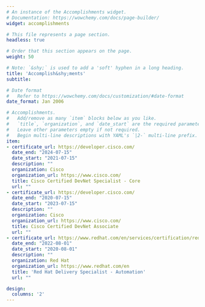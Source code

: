 ```yaml
---
# An instance of the Accomplishments widget.
# Documentation: https://wowchemy.com/docs/page-builder/
widget: accomplishments

# This file represents a page section.
headless: true

# Order that this section appears on the page.
weight: 50

# Note: `&shy;` is used to add a 'soft' hyphen in a long heading.
title: 'Accomplish&shy;ments'
subtitle:

# Date format
#   Refer to https://wowchemy.com/docs/customization/#date-format
date_format: Jan 2006

# Accomplishments.
#   Add/remove as many `item` blocks below as you like.
#   `title`, `organization`, and `date_start` are the required parameters.
#   Leave other parameters empty if not required.
#   Begin multi-line descriptions with YAML's `|2-` multi-line prefix.
item:
- certificate_url: https://developer.cisco.com/
  date_end: "2024-07-15"
  date_start: "2021-07-15"
  description: ""
  organization: Cisco
  organization_url: https://www.cisco.com/
  title: Cisco Certified DevNet Specialist - Core
  url: ""
- certificate_url: https://developer.cisco.com/
  date_end: "2020-07-15"
  date_start: "2023-07-15"
  description: ""
  organization: Cisco
  organization_url: https://www.cisco.com/
  title: Cisco Certified DevNet Associate
  url: ""
- certificate_url: https://www.redhat.com/en/services/certification/red-hat-certified-specialist-in-ansible-network-automation
  date_end: "2022-08-01"
  date_start: "2020-08-01"
  description: ""
  organization: Red Hat
  organization_url: https://www.redhat.com/en
  title: 'Red Hat Delivery Specialist - Automation'
  url: ""

design:
  columns: '2'
---
```

